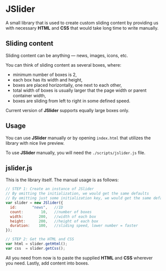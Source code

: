 # JSlider

A small library that is used to create custom sliding content by providing us with necessary **HTML** and **CSS** that would take long time to write manually.

## Sliding content

Sliding content can be anything — news, images, icons, etc.

You can think of sliding content as several boxes, where:
- minimum number of boxes is 2,
- each box has its width and height,
- boxes are placed horizontally, one next to each other,
- total width of boxes is usually larger that the page width or parent container width,
- boxes are sliding from left to right in some defined speed.

Current version of **JSlider** supports equally large boxes only.

## Usage

You can use **JSlider** manually or by opening `index.html` that utilizes the library with nice live preview.

To use **JSlider** manually, you will need the `./scripts/jslider.js` file.

## jslider.js

This is the library itself. The manual usage is as follows:

```js
// STEP 1: Create an instance of JSlider
// By omitting the initialization, we would get the same defaults
// By omitting just some initialization key, we would get the same default for that key
var slider = new JSlider({
  id:       "news",   //ID
  count:        10,   //number of boxes
  width:       200,   //width of each box
  height:      200,   //height of each box
  duration:    100,   //sliding speed, lower number = faster
});                   

// STEP 2: Get the HTML and CSS
var html = slider.getHtml();
var css  = slider.getCss();
```

All you need from now is to paste the supplied **HTML** and **CSS** wherever you need. Lastly, add content into boxes.
